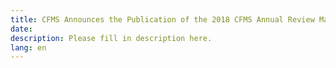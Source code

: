 ```yaml
---
title: CFMS Announces the Publication of the 2018 CFMS Annual Review Magazine
date:
description: Please fill in description here.
lang: en
---
```

